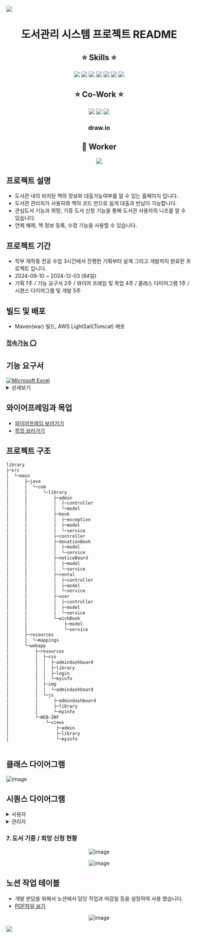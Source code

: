 <img src="https://capsule-render.vercel.app/api?type=waving&color=a6a6df&height=150&section=header" />
<div align="center">
  
# 도서관리 시스템 프로젝트 README
  
## :star: Skills :star:

<img src="https://img.shields.io/badge/Spring-6DB33F?style=for-the-badge&logo=spring&logoColor=white"/>
<img src="https://img.shields.io/badge/JavaScript-F7DF1E?style=for-the-badge&logo=JavaScript&logoColor=white"/>
<img src="https://img.shields.io/badge/CSS-239120?&style=for-the-badge&logo=css3&logoColor=white"/>
<img src="https://img.shields.io/badge/HTML-239120?style=for-the-badge&logo=html5&logoColor=white"/>
<img src="https://img.shields.io/badge/Amazon_AWS-232F3E?style=for-the-badge&logo=amazon-aws&logoColor=white"/>
<img src="https://img.shields.io/badge/MySQL-005C84?style=for-the-badge&logo=mysql&logoColor=white"/>
<img src="https://img.shields.io/badge/IntelliJ_IDEA-000000.svg?style=for-the-badge&logo=intellij-idea&logoColor=white"/>	

## :star: Co-Work :star:

<img src="https://img.shields.io/badge/GitHub-100000?style=for-the-badge&logo=github&logoColor=white"/>
<img src="https://img.shields.io/badge/Notion-000000?style=for-the-badge&logo=notion&logoColor=white"/>
<img src="https://img.shields.io/badge/Figma-F24E1E?style=for-the-badge&logo=figma&logoColor=white"/>

### draw.io

## :construction_worker: Worker

<a href="https://github.com/lsngmin/library/graphs/contributors">
  <img src="https://contrib.rocks/image?repo=lsngmin/library" />
</a>
</div>

## 프로젝트 설명
* 도서관 내의 비치된 책의 정보와 대출가능여부를 알 수 있는 홈페이지 입니다.
* 도서관 관리자가 사용자와 책의 코드 만으로 쉽게 대출과 반납이 가능합니다.
* 관심도서 기능과 희망, 기증 도서 신청 기능을 통해 도서관 사용자의 니즈를 알 수 있습니다.
* 연체 해제, 책 정보 등록, 수정 기능을 사용할 수 있습니다.

## 프로젝트 기간
* 학부 재학중 전공 수업 3시간에서 진행한 기획부터 설계 그리고 개발까지 완료한 프로젝트 입니다.
* 2024-09-10 ~ 2024-12-03 (84일)
* 기획 1주 / 기능 요구서 2주 / 와이어 프레임 및 목업 4주 / 클래스 다이어그램 1주 / 시퀀스 다이어그램 및 개발 5주

## 빌드 및 배포
* Maven(war) 빌드, AWS LightSail(Tomcat) 배포
### [접속가능 :o:](http://bit.ly/3B1tlWk)

## 기능 요구서
<a href="https://github.com/lsngmin/library/blob/cd1ec5c5da5738c9e11684215b19b501e323b184/library-project-%EA%B8%B0%EB%8A%A5%EC%9A%94%EA%B5%AC%EC%84%9C.xlsx" target="_blank">
    <img src="https://img.shields.io/badge/Microsoft_Excel-217346?style=for-the-badge&logo=microsoft-excel&logoColor=white" alt="Microsoft Excel">
</a><details><summary>상세보기</summary>

![image](https://github.com/user-attachments/assets/43981a2a-8340-4e52-a67c-9c4bebeb5cdd)
![image](https://github.com/user-attachments/assets/c5c7be20-ac5d-4a2b-97b8-c9a87d8f4830)
![image](https://github.com/user-attachments/assets/d51d7dea-0163-4908-b4f2-22b4f64e0544)
![image](https://github.com/user-attachments/assets/24d36624-57aa-4b1a-b003-9dbc3ea3f0a8)
![image](https://github.com/user-attachments/assets/9be49693-788d-424b-84b9-035bdb4c74c6)
![image](https://github.com/user-attachments/assets/d9a8aaf1-baa1-4a2c-9405-2f5b829ab2b6)

</details>

## 와이어프레임과 목업
* [와이어프레임 보러가기](https://github.com/lsngmin/library/tree/16cf3c39f534a8744a375c91f9ba9778bcb8296e/library-project-wireframe)
* [목업 보러가기](https://github.com/lsngmin/library/tree/16cf3c39f534a8744a375c91f9ba9778bcb8296e/library-project-mockUp)



## 프로젝트 구조

```bash
library
├─src
│  └─main
│      ├─java
│      │  └─com
│      │      └─library
│      │          ├─admin
│      │          │  ├─controller
│      │          │  └─model
│      │          ├─book
│      │          │  ├─exception
│      │          │  ├─model
│      │          │  └─service
│      │          ├─controller
│      │          ├─donationBook
│      │          │  ├─model
│      │          │  └─service
│      │          ├─noticeBoard
│      │          │  ├─model
│      │          │  └─service
│      │          ├─rental
│      │          │  ├─controller
│      │          │  ├─model
│      │          │  └─service
│      │          ├─user
│      │          │  ├─controller
│      │          │  ├─model
│      │          │  └─service
│      │          └─wishBook
│      │              ├─model
│      │              └─service
│      ├─resources
│      │  └─mappings
│      └─webapp
│          ├─resources
│          │  ├─css
│          │  │  ├─admindashboard
│          │  │  ├─library
│          │  │  ├─login
│          │  │  └─myinfo
│          │  ├─img
│          │  │  └─admindashboard
│          │  └─js
│          │      ├─admindashboard
│          │      ├─library
│          │      └─myinfo
│          └─WEB-INF
│              └─views
│                  ├─admin
│                  ├─library
│                  └─myinfo
                
```
## 클래스 다이어그램

![image](https://github.com/user-attachments/assets/391338c6-1a81-4e57-9529-93f57b5928fc)




## 시퀀스 다이어그램
<details>
  <summary>사용자</summary>
  
### 1. 로그인 to 내 정보 조회 , 임시  비밀번호 발급 , 비밀번호 변
<div align="center">

![스크린샷 2024-11-28 013618](https://github.com/user-attachments/assets/db53781a-b8a1-45e5-91eb-a15d28b4d04b)

![image](https://github.com/user-attachments/assets/739cb58d-983d-4372-ba0a-5faae540dd71)

![image](https://github.com/user-attachments/assets/990ad8eb-3495-4021-959d-b670fa22e54b)


</div>

### 2. 도서기증
<div align="center">

![image](https://github.com/user-attachments/assets/16819cb3-470d-4f18-89f4-607fe062eeaa)

</div>

### 3. 희망도서

<div align="center">

![image](https://github.com/user-attachments/assets/9d94c103-1daf-4da6-ae1b-fdd0c91a82dd)

![image](https://github.com/user-attachments/assets/bc217428-72e9-4661-b5be-e516cb218583)

</div>

### 4. 관심도서 목록

<div align="center">

![image](https://github.com/user-attachments/assets/7e6b86c1-bcc9-4ab7-9f68-5558973f5a7c)

</div>

### 5. 통합 검색, 상세 보기

<div align="center">

![image](https://github.com/user-attachments/assets/fef4a5ba-ef09-465f-aa68-a787e68b4c58)

![image](https://github.com/user-attachments/assets/766528a6-6faf-4532-b3ca-9c021501468a)

</div>

### 6. 공지사항

<div align="center">

![image](https://github.com/user-attachments/assets/7e48f5f5-7a24-4805-a812-a8bdad2400f8)

</div>

### 7. 인기도서

<div align="center">

![image](https://github.com/user-attachments/assets/336c359a-845c-41f1-8dcb-743eee15c43a)

</div>
</details>
<details>
  <summary>관리자</summary>

### 1. 대시보드 정보 출력, 대출실행 프로세스

<div align="center">
  
![image](https://github.com/user-attachments/assets/78fa804c-c14a-4a0d-bf2d-4221b31c4a48)

</div>

### 2. 반납 실행 프로세스

<div align="center">

![image](https://github.com/user-attachments/assets/315b4180-6fd9-4101-983e-7d1803fc4271)

</div>

### 3. 연체 해제 프로세스

<div align="center">

![image](https://github.com/user-attachments/assets/11e37e00-4621-453f-80d4-8c369a07baab)

</div>

### 4. 희망도서 신청 현황



### 5. 학생 정보 조회
<div align="center">
  
![image](https://github.com/user-attachments/assets/950e9222-9834-4910-97f3-8dfec73770d6)

</div>

### 6. 도서 등록, 수정

![image](https://github.com/user-attachments/assets/71d5b80a-35d8-4bec-ac7b-972383c3913f)

![image](https://github.com/user-attachments/assets/e12b070e-b1e9-4607-ba55-c435290f5da0)

</details>

### 7. 도서 기증 / 희망 신청 현황
<div align="center">

![image](https://github.com/user-attachments/assets/3cc51bbd-7678-4115-9bf8-2baab24b9330)

![image](https://github.com/user-attachments/assets/0dbd8458-7756-4697-b221-e329a7d3062f)

</div>

## 노션 작업 테이블
* 개발 분담을 위해서 노션에서 담당 작업과 마감일 등을 설정하여 사용 했습니다.
* [PDF파일 보기](https://github.com/lsngmin/library/blob/16cf3c39f534a8744a375c91f9ba9778bcb8296e/library-project-worktable.pdf)
  
<div align="center">
  
![image](https://github.com/user-attachments/assets/abaf44d8-c14d-462e-a1b6-de3b0171f3c3)

</div>

<img src="https://capsule-render.vercel.app/api?type=waving&color=a6a6df&height=150&section=footer" />

